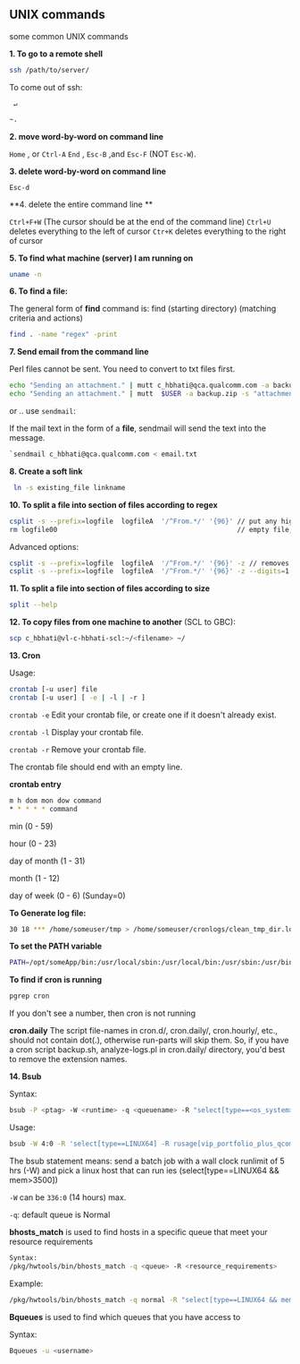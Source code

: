 ## UNIX commands
some common UNIX commands

**1. To go to a remote shell**
```bash
ssh /path/to/server/
```
To come out of ssh:

` ↵`
```bash
~.
```

**2. move word-by-word on command line**

`Home` , or  `Ctrl-A`
`End` ,
`Esc-B` ,and
 `Esc-F`  (NOT `Esc-W`).


**3. delete word-by-word on command line**

`Esc-d` 


**4. delete the entire command line **

`Ctrl+F+W`   (The cursor should be at the end of the command line)
`Ctrl+U` deletes everything to the left of cursor
`Ctr+K` deletes everything to the right of cursor


**5. To find what machine (server) I am running on**
```bash
uname -n
```

**6. To find a file:**

The general form of **find** command is:
 find (starting directory) (matching criteria and actions)
```bash
find . -name "regex" -print
```

**7. Send email from the command line**

Perl files cannot be sent. You need to convert to txt files first.
```bash
echo "Sending an attachment." | mutt c_hbhati@qca.qualcomm.com -a backup.zip -s "attachment" 
echo "Sending an attachment." | mutt  $USER -a backup.zip -s "attachment" 
```
or ..
use `sendmail`: 

If the mail text in the form of a **file**, sendmail  will send the text into the message.
```bash
`sendmail c_hbhati@qca.qualcomm.com < email.txt
```

**8. Create a soft link**
```bash
 ln -s existing_file linkname
```

**10. To split a file into section  of files according to regex**
```bash
csplit -s --prefix=logfile  logfileA  '/^From.*/' '{96}' // put any high number
rm logfile00                                             // empty file, i.e. everything uptill the first pattern
```

Advanced options:
```bash
csplit -s --prefix=logfile  logfileA  '/^From.*/' '{96}' -z // removes empty files
csplit -s --prefix=logfile  logfileA  '/^From.*/' '{96}' -z --digits=1 // no 00,01 etc.
```

**11. To split a file into section  of files according to size**
```bash
split --help
```

**12. To copy files from one machine to another** (SCL to GBC):
```bash
scp c_hbhati@vl-c-hbhati-scl:~/<filename> ~/
```


**13. Cron**

Usage:
```bash
crontab [-u user] file
crontab [-u user] [ -e | -l | -r ]
```
`crontab -e` Edit your crontab file, or create one if it doesn't already exist.

`crontab -l` Display your crontab file.

`crontab -r` Remove your crontab file.

The crontab file should end with an empty line.

**crontab entry**
```bash
m h dom mon dow command
* * * * * command
```

min (0 - 59)

hour (0 - 23)

day of month (1 - 31)

month (1 - 12)

day of week (0 - 6) (Sunday=0)

**To Generate log file:**
```bash
30 18 *** /home/someuser/tmp > /home/someuser/cronlogs/clean_tmp_dir.log
```
**To set the PATH variable**
```bash
PATH=/opt/someApp/bin:/usr/local/sbin:/usr/local/bin:/usr/sbin:/usr/bin:/sbin:/bin
```

**To find if cron is running**
```bash
pgrep cron
```
If you don't see a number, then cron is not running

**cron.daily**
The script file-names in cron.d/, cron.daily/, cron.hourly/, etc., should not contain dot(.), otherwise run-parts will skip them.
So, if you have a cron script backup.sh, analyze-logs.pl in cron.daily/ directory, you'd best to remove the extension names.


**14. Bsub**

Syntax:
```bash
bsub -P <ptag> -W <runtime> -q <queuename> -R "select[type==<os_system> && mem>XXXX] rusage[mem=XXXX]" <cmd_name>
```

Usage:
```bash
bsub -W 4:0 -R 'select[type==LINUX64] -R rusage[vip_portfolio_plus_qcom=1,ies=1]' -o out_file  -e err_file <cmd_name> 
```
The bsub statement means: send a batch job with a wall clock runlimit of 5 hrs (-W) and pick a linux host that can run ies (select[type==LINUX64 && mem>3500])

`-W`  can be `336:0`  (14 hours) max.

`-q`: default queue is Normal


**bhosts_match** is used to find hosts in a specific queue that meet     your resource requirements

```bash
Syntax:
/pkg/hwtools/bin/bhosts_match -q <queue> -R <resource_requirements>
```
Example:
```bash
/pkg/hwtools/bin/bhosts_match -q normal -R "select[type==LINUX64 && mem>=30000]" 
```

**Bqueues** is used to find which queues that you have access   to

Syntax:
```bash
Bqueues -u <username>
```